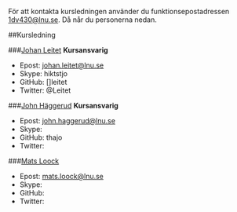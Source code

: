 För att kontakta kursledningen använder du funktionsepostadressen [1dv430@lnu.se](mailto:1dv430@lnu.se). Då når du personerna nedan. 

##Kursledning

###[Johan Leitet](http://lnu.se/personal/johan.leitet)
__Kursansvarig__

* Epost: johan.leitet@lnu.se
* Skype: hiktstjo
* GitHub: []leitet
* Twitter: @Leitet

###[John Häggerud](http://lnu.se/personal/john.haggerud)
__Kursansvarig__

* Epost: john.haggerud@lnu.se
* Skype: 
* GitHub: thajo
* Twitter:

###[Mats Loock](http://lnu.se/personal/mats.loock)

* Epost: mats.loock@lnu.se
* Skype:
* GitHub: 
* Twitter: